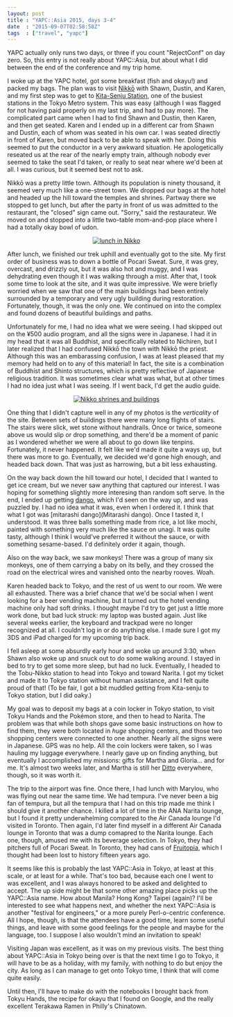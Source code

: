 ```yaml
---
layout: post
title : "YAPC::Asia 2015, days 3-4"
date  : "2015-09-07T02:58:58Z"
tags  : ["travel", "yapc"]
---
```

YAPC actually only runs two days, or three if you count "RejectConf" on day
zero.  So, this entry is not really about YAPC::Asia, but about what I did
between the end of the conference and my trip home.

I woke up at the YAPC hotel, got some breakfast (fish and okayu!) and packed my
bags.  The plan was to visit
[Nikkō](https://en.wikipedia.org/wiki/Nikk%C5%8D_National_Park) with Shawn,
Dustin, and Karen, and my first step was to get to [Kita-Senju
Station](https://en.wikipedia.org/wiki/Kita-Senju_Station), one of the busiest
stations in the Tokyo Metro system.  This was easy (although I was flagged for
not having paid properly on my last trip, and had to pay more).  The
complicated part came when I had to find Shawn and Dustin, then Karen, and then
get seated.  Karen and I ended up in a different car from Shawn and Dustin,
each of whom was seated in his own car.  I was seated directly in front of
Karen, but moved back to be able to speak with her.  Doing this seemed to put
the conductor in a very awkward situation.  He apologetically reseated us at
the rear of the nearly empty train, although nobody ever seemed to take the
seat I'd taken, or really to seat near where we'd been at all.  I was curious,
but it seemed best not to ask.

Nikkō was a pretty little town.  Although its population is ninety thousand, it
seemed very much like a one-street town.  We dropped our bags at the hotel and
headed up the hill toward the temples and shrines.  Partway there we stopped to
get lunch, but after the party in front of us was admitted to the restaurant,
the "closed" sign came out.  "Sorry," said the restaurateur.  We moved on and
stopped into a little two-table mom-and-pop place where I had a totally okay
bowl of udon.

<center>
<a href="https://www.flickr.com/photos/rjbs/20286925804/in/dateposted-public/" title="lunch in Nikko"><img src="https://farm1.staticflickr.com/741/20286925804_30d0ecfbd2_z.jpg" alt="lunch in Nikko"></a>
</center>

After lunch, we finished our trek uphill and eventually got to the site.  My
first order of business was to down a bottle of Pocari Sweat.  Sure, it was
grey, overcast, and drizzly out, but it was also hot and muggy, and I was
dehydrating even though it I was walking through a mist.  After that, I took
some time to look at the site, and it was quite impressive.  We were briefly
worried when we saw that one of the main buildings had been entirely surrounded
by a temporary and very ugly building during restoration.  Fortunately, though,
it was the only one.  We continued on into the complex and found dozens of
beautiful buildings and paths.

Unfortunately for me, I had no idea what we were seeing.  I had skipped out on
the ¥500 audio program, and all the signs were in Japanese.  I had it in my
head that it was all Buddhist, and specifically related to Nichiren, but I
later realized that I had confused Nikkō the town with Nikkō the priest.
Although this was an embarassing confusion, I was at least pleased that my
memory had held on to any of this material!  In fact, the site is a combination
of Buddhist and Shinto structures, which is pretty reflective of Japanese
religious tradition.  It was sometimes clear what was what, but at other times
I had no idea just what I was seeing.  If I went back, I'd get the audio guide.

<center>
<a href="https://www.flickr.com/photos/rjbs/20909568225/in/dateposted-public/" title="Nikko shrines and buildings"><img src="https://farm6.staticflickr.com/5647/20909568225_f2e952e250_z.jpg" alt="Nikko shrines and buildings"></a>
</center>

One thing that I didn't capture well in any of my photos is the *verticality*
of the site.  Between sets of buildings there were many long flights of stairs.
The stairs were slick, wet stone without handrails.  Once or twice, someone
above us would slip or drop something, and there'd be a moment of panic as I
wondered whether we were all about to go down like tenpins.  Fortunately, it
never happened.  It felt like we'd made it quite a ways up, but there was more
to go.  Eventually, we decided we'd gone high enough, and headed back down.
That was just as harrowing, but a bit less exhausting.

On the way back down the hill toward our hotel, I decided that I wanted to get
ice cream, but we never saw anything that captured our interest.  I was hoping
for something slightly more interesing than random soft serve.  In the end, I
ended up getting [dango](https://en.wikipedia.org/wiki/Dango), which I'd seen
on the way up, and was puzzled by.  I had no idea what it was, even when I
ordered it.  I think that what I got was [mitarashi dango](Mitarashi dango).
Once I tasted it, I understood.  It was three balls something made from rice, a
lot like mochi, painted with something very much like the sauce on unagi.  It
was quite tasty, although I think I would've preferred it without the sauce, or
with something sesame-based.  I'd definitely order it again, though.

Also on the way back, we saw monkeys!  There was a group of many six monkeys,
one of them carrying a baby on its belly, and they crossed the road on the
electrical wires and vanished onto the nearby rooves.  Woah.

Karen headed back to Tokyo, and the rest of us went to our room.  We were all
exhausted.  There was a brief chance that we'd be social when I went looking
for a beer vending machine, but it turned out the hotel vending machine only
had soft drinks.  I thought maybe I'd try to get just a little more work done,
but bad luck struck:  my laptop was busted again.  Just like several weeks
earlier, the keyboard and trackpad were no longer recognized at all.  I
couldn't log in or do anything else.  I made sure I got my 3DS and iPad charged
for my upcoming trip back.

I fell asleep at some absurdly early hour and woke up around 3:30, when Shawn
also woke up and snuck out to do some walking around.  I stayed in bed to try
to get some more sleep, but had no luck.  Eventually, I headed to the
Tobu-Nikko station to head into Tokyo and toward Narita.  I got my ticket and
made it to Tokyo station without human assistance, and I felt quite proud of
that!  (To be fair, I got a bit muddled getting from Kita-senju to Tokyo
station, but I did oaky.)

My goal was to deposit my bags at a coin locker in Tokyo station, to visit
Tokyu Hands and the Pokémon store, and then to head to Narita.  The problem was
that while both shops gave some basic instructions on how to find them, they
were both located in *huge* shopping centers, and those two shopping centers
were connected to one another.  Nearly all the signs were in Japanese.  GPS was
no help.  All the coin lockers were taken, so I was hauling my luggage
everywhere.  I nearly gave up on finding anything, but eventually I
accomplished my missions:  gifts for Martha and Gloria… and for me.  It's
almost two weeks later, and Martha is still her
[Ditto](http://bulbapedia.bulbagarden.net/wiki/Ditto_%28Pok%C3%A9mon%29)
everywhere, though, so it was worth it.

The trip to the airport was fine.  Once there, I had lunch with Marylou, who
was flying out near the same time.  We had tempura.  I've never been a big fan
of tempura, but all the tempura that I had on this trip made me think I should
give it another chance.  I killed a lot of time in the ANA Narita lounge, but I
found it pretty underwhelming compared to the Air Canada lounge I'd visited in
Toronto.  Then again, I'd later find myself in a different Air Canada lounge in
Toronto that was a dump comapred to the Narita lounge.  Each one, though,
amused me with its beverage selection.  In Tokyo, they had pitchers full of
Pocari Sweat.  In Toronto, they had cans of
[Fruitopia](https://en.wikipedia.org/wiki/Fruitopia), which I thought had been
lost to history fifteen years ago.

It seems like this is probably the last YAPC::Asia in Tokyo, at least at this
scale, or at least for a while.  That's too bad, because each one I went to was
excellent, and I was always honored to be asked and delighted to accept.  The
up side might be that some other amazing place picks up the YAPC::Asia name.
How about Manila?  Hong Kong?  Taipei (again)?  I'll be interested to see what
happens next, and whether the next YAPC::Asia is another "festival for
engineers," or a more purely Perl-o-centric conference.  All I hope, though, is
that the attendees have a good time, learn some useful things, and leave with
some good feelings for the people and maybe for the language, too.  I suppose I
also wouldn't mind an invitation to speak!

Visiting Japan was excellent, as it was on my previous visits.  The best thing
about YAPC::Asia in Tokyo being over is that the next time I go to Tokyo, it
will have to be as a holiday, with my family, with nothing to do but enjoy the
city.  As long as I can manage to get onto Tokyo time, I think that will come
quite easily.

Until then, I'll have to make do with the notebooks I brought back from Tokyu
Hands, the recipe for okayu that I found on Google, and the really excellent
Terakawa Ramen in Philly's Chinatown.

